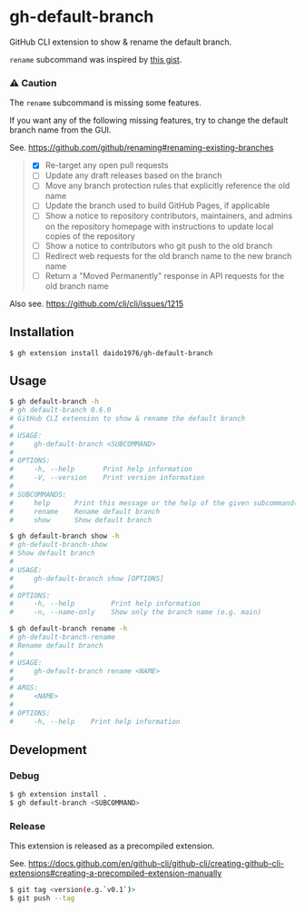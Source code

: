 # gh-default-branch

GitHub CLI extension to show & rename the default branch.

`rename` subcommand was inspired by [this gist](https://gist.github.com/mislav/5ac69530acbe1b4ca909e272caabfdba).

### ⚠️ Caution

The `rename` subcommand is missing some features.

If you want any of the following missing features, try to change the default branch name from the GUI.

See. https://github.com/github/renaming#renaming-existing-branches

> - [x] Re-target any open pull requests
> - [ ] Update any draft releases based on the branch
> - [ ] Move any branch protection rules that explicitly reference the old name
> - [ ] Update the branch used to build GitHub Pages, if applicable
> - [ ] Show a notice to repository contributors, maintainers, and admins on the repository homepage with instructions to update local copies of the repository
> - [ ] Show a notice to contributors who git push to the old branch
> - [ ] Redirect web requests for the old branch name to the new branch name
> - [ ] Return a "Moved Permanently" response in API requests for the old branch name

Also see. https://github.com/cli/cli/issues/1215

## Installation

```
$ gh extension install daido1976/gh-default-branch
```

## Usage

```sh
$ gh default-branch -h
# gh default-branch 0.6.0
# GitHub CLI extension to show & rename the default branch
#
# USAGE:
#     gh-default-branch <SUBCOMMAND>
#
# OPTIONS:
#     -h, --help       Print help information
#     -V, --version    Print version information
#
# SUBCOMMANDS:
#     help      Print this message or the help of the given subcommand(s)
#     rename    Rename default branch
#     show      Show default branch

$ gh default-branch show -h
# gh-default-branch-show
# Show default branch
#
# USAGE:
#     gh-default-branch show [OPTIONS]
#
# OPTIONS:
#     -h, --help         Print help information
#     -n, --name-only    Show only the branch name (e.g. main)

$ gh default-branch rename -h
# gh-default-branch-rename
# Rename default branch
#
# USAGE:
#     gh-default-branch rename <NAME>
#
# ARGS:
#     <NAME>
#
# OPTIONS:
#     -h, --help    Print help information
```

## Development

### Debug

```sh
$ gh extension install .
$ gh default-branch <SUBCOMMAND>
```

### Release

This extension is released as a precompiled extension.

See. https://docs.github.com/en/github-cli/github-cli/creating-github-cli-extensions#creating-a-precompiled-extension-manually

```sh
$ git tag <version(e.g.`v0.1`)>
$ git push --tag
```
